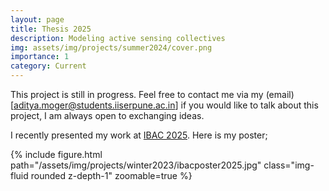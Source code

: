 ```yaml
---
layout: page
title: Thesis 2025
description: Modeling active sensing collectives
img: assets/img/projects/summer2024/cover.png
importance: 1
category: Current
---
```


This project is still in progress. Feel free to contact me via my (email)[aditya.moger@students.iiserpune.ac.in] if you would like to talk about this project, I am always open to exchanging ideas.

I recently presented my work at [IBAC 2025](https://www.ibac25.com/). Here is my poster;
<div class="row mt-3">
    <div class="col-sm mt-3 mt-md-0">
        {% include figure.html path="/assets/img/projects/winter2023/ibacposter2025.jpg" class="img-fluid rounded z-depth-1" zoomable=true %}
    </div>
</div>